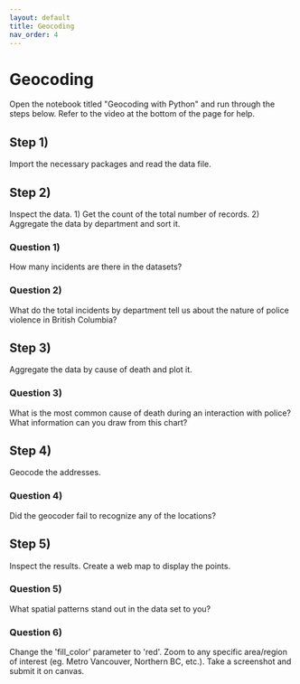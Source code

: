 ```yaml
---
layout: default
title: Geocoding
nav_order: 4
---
```


# Geocoding

Open the notebook titled "Geocoding with Python" and run through the steps below.  Refer to the video at the bottom of the page for help.

## Step 1)

Import the necessary packages and read the data file. 

## Step 2)

Inspect the data.  1) Get the count of the total number of records. 2) Aggregate the data by department and sort it.

### Question 1)
How many incidents are there in the datasets?
<!-- 147 -->

### Question 2)
What do the total incidents by department tell us about the nature of police violence in British Columbia?
<!-- RCMP are far and away responsible for the most, followed by BC and Victoria.  A number of incidents occurred at prisons across the province as well. -->

## Step 3)

Aggregate the data by cause of death and plot it.

### Question 3)
What is the most common cause of death during an interaction with police?  What information can you draw from this chart?
<!-- Shootings are most common -->


## Step 4)

Geocode the addresses.

### Question 4)
Did the geocoder fail to recognize any of the locations?
<!-- No -->


## Step 5)

Inspect the results.  Create a web map to display the points.

### Question 5)
What spatial patterns stand out in the data set to you?
<!-- Densest concentration in metro Vancouver -->

### Question 6)
Change the 'fill_color' parameter to 'red'.  Zoom to any specific area/region of interest (eg. Metro Vancouver, Northern BC, etc.).  Take a screenshot and submit it on canvas. 
